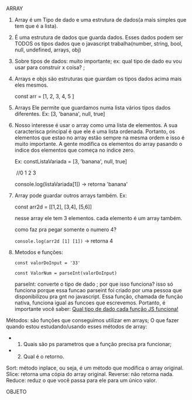 ARRAY

1. Array é um Tipo de dado e uma estrutura de dados(a mais simples que tem que é a lista).

2. É uma estrutura de dados que guarda dados. Esses dados podem ser TODOS os tipos dados que o javascript trabalha(number, string, bool, null,  undefined, arrays, obj)

3. Sobre tipos de dados: muito importante; ex: qual tipo de dado eu vou usar para construir x coisa? ; 

4. Arrays e objs são estruturas que guardam os tipos dados acima mais eles mesmos.

   const arr = [1, 2, 3, 4, 5 ]

5. Arrays Ele permite que guardamos numa lista vários tipos dados diferentes. Ex: [3, 'banana', null, true]

6. Nosso interesse é usar o array como uma lista de elementos. A sua caracterisca principal é que ele é uma lista ordenada. Portanto, os elementos que estao no array estão sempre na mesma ordem e isso é muito importante. A gente modifica os elementos do array pasando o indice dos elementos que começa no indice zero. 

   Ex: constListaVariada = [3, 'banana', null, true]

   ​       //0  1              2        3

   console.log(listaVariada[1]) -> retorna 'banana'

7. Array pode guardar outros arrays também. Ex:

   const arr2d = [[1,2], [3,4], [5,6]]

   nesse array ele tem 3 elementos. cada elemento é um array também.

   como faz pra pegar somente o numero 4?

   `console.log(arr2d [1] [1])` -> retorna 4

8. Metodos e funções:

   `const valorDoInput = '33'`

   `const ValorNum = parseInt(valorDoInput)`

   parseInt: converte o tipo de dado ; por que isso funciona? isso só funciona porque essa funcao parseint foi criado por uma pessoa que disponibilizou pra gnt no javascript. Essa função, chamada de função nativa, funciona igual as funcoes que escrevemos. Portanto, é importante você saber: <u>Qual tipo de dado cada função JS funciona!</u>

Métodos: são funções que conseguimos utilizar em arrays;
O que fazer quando estou estudando/usando esses métodos de array:

- 1. Quais são ps parametros que a função precisa pra funcionar;
- 2. Qual é o retorno.

Sort: método inplace, ou seja, é um método que modifica o array original.
Slice: retorna uma cópia do array original.
Reverse: não retorna nada.
Reduce: reduz o que você passa para ele para um único valor.
    

    

OBJETO
